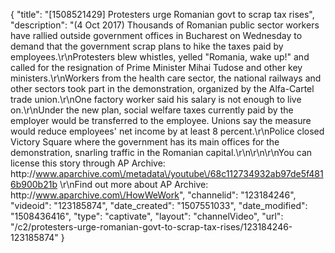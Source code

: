 {
    "title": "[1508521429] Protesters urge Romanian govt to scrap tax rises",
    "description": "(4 Oct 2017) Thousands of Romanian public sector workers have rallied outside government offices in Bucharest on Wednesday to demand that the government scrap plans to hike the taxes paid by employees.\r\nProtesters blew whistles, yelled \"Romania, wake up!\" and called for the resignation of Prime Minister Mihai Tudose and other key ministers.\r\nWorkers from the health care sector, the national railways and other sectors took part in the demonstration, organized by the Alfa-Cartel trade union.\r\nOne factory worker said his salary is not enough to live on.\r\nUnder the new plan, social welfare taxes currently paid by the employer would be transferred to the employee.  Unions say the measure would reduce employees' net income by at least 8 percent.\r\nPolice closed Victory Square where the government has its main offices for the demonstration, snarling traffic in the Romanian capital.\r\n\r\n\r\nYou can license this story through AP Archive: http:\/\/www.aparchive.com\/metadata\/youtube\/68c112734932ab97de5f4816b900b21b \r\nFind out more about AP Archive: http:\/\/www.aparchive.com\/HowWeWork",
    "channelid": "123184246",
    "videoid": "123185874",
    "date_created": "1507551033",
    "date_modified": "1508436416",
    "type": "captivate",
    "layout": "channelVideo",
    "url": "\/c2\/protesters-urge-romanian-govt-to-scrap-tax-rises\/123184246-123185874"
}